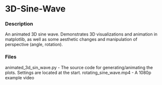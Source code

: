 # 3D-Sine-Wave

### Description

An animated 3D sine wave. Demonstrates 3D visualizations and animation in matplotlib, as well as some aesthetic changes and manipulation of perspective (angle, rotation).

### Files

animated_3d_sin_wave.py - The source code for generating/animating the plots. Settings are located at the start.
rotating_sine_wave.mp4 - A 1080p example video

